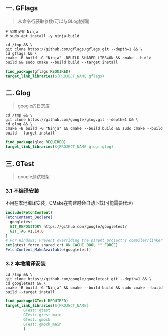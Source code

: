 ## 一. GFlags

> 从命令行获取参数(可以与GLog协同)

```shell
# 如果没有 Ninja
# sudo apt install -y ninja-build

cd /tmp && \
git clone https://github.com/gflags/gflags.git --depth=1 && \
cd gflags && \
cmake -B build -G "Ninja" -DBUILD_SHARED_LIBS=ON && cmake --build build && sudo cmake --build build --target install
```

```cmake
find_package(gflags REQUIRED)
target_link_libraries(${PROJECT_NAME gflags)
```

## 二. Glog

> google的日志库

```shell
cd /tmp && \
git clone https://github.com/google/glog.git --depth=1 && \
cd glog && \
cmake -B build -G "Ninja" && cmake --build build && sudo cmake --build build --target install
```

```cmake
find_package(glog REQUIRED)
target_link_libraries(${PROJECT_NAME glog::glog)
```

## 三. GTest

> google测试框架

### 3.1 不编译安装
不用在本地编译安装，CMake在构建时会自动下载(可能需要代理)
```cmake
include(FetchContent)
FetchContent_Declare(
  googletest
  GIT_REPOSITORY https://github.com/google/googletest/
  GIT_TAG v1.14.0
)
# For Windows: Prevent overriding the parent project's compiler/linker settings
set(gtest_force_shared_crt ON CACHE BOOL "" FORCE)
FetchContent_MakeAvailable(googletest)
```
### 3.2 本地编译安装
```shell
cd /tmp && \
git clone https://github.com/google/googletest.git --depth=1 && \
cd googletest && \
cmake -B build -G "Ninja" && cmake --build build && sudo cmake --build build --target install
```

```cmake
find_package(GTest REQUIRED)
target_link_libraries(${PROJECT_NAME} 
        GTest::gtest
        GTest::gtest_main
        GTest::gmock
        GTest::gmock_main
        )
```
